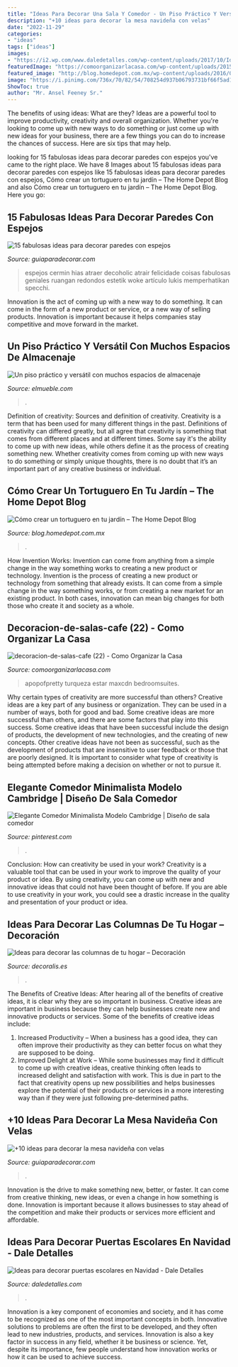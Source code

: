 ```yaml
---
title: "Ideas Para Decorar Una Sala Y Comedor - Un Piso Práctico Y Versátil Con Muchos Espacios De Almacenaje"
description: "+10 ideas para decorar la mesa navideña con velas"
date: "2022-11-29"
categories:
- "ideas"
tags: ["ideas"]
images:
- "https://i2.wp.com/www.daledetalles.com/wp-content/uploads/2017/10/Idea-para-decorar-puertas-escolares-en-Navidad2.jpg?resize=550%2C807"
featuredImage: "https://comoorganizarlacasa.com/wp-content/uploads/2015/11/decoracion-de-salas-cafe-22.jpg"
featured_image: "http://blog.homedepot.com.mx/wp-content/uploads/2016/03/tortugerocover-min.png"
image: "https://i.pinimg.com/736x/70/82/54/708254d937b06793731bf66f5ad1d61a.jpg"
ShowToc: true
author: "Mr. Ansel Feeney Sr."
---
```



The benefits of using ideas: What are they?
Ideas are a powerful tool to improve productivity, creativity and overall organization. Whether you're looking to come up with new ways to do something or just come up with new ideas for your business, there are a few things you can do to increase the chances of success. Here are six tips that may help.

	

		
looking for 15 fabulosas ideas para decorar paredes con espejos you've came to the right place. We have 8 Images about 15 fabulosas ideas para decorar paredes con espejos like 15 fabulosas ideas para decorar paredes con espejos, Cómo crear un tortuguero en tu jardín – The Home Depot Blog and also Cómo crear un tortuguero en tu jardín – The Home Depot Blog. Here you go:
		
    
## 15 Fabulosas Ideas Para Decorar Paredes Con Espejos

<img loading=lazy src="https://www.guiaparadecorar.com/wp-content/uploads/2020/07/decorar-paredes-con-espejos-6.jpg" onerror="this.onerror=null;this.src='https://tse4.mm.bing.net/th?id=OIP.Aw6qBBMLbRgetJJT11Fy8QHaJQ&amp;pid=15.1';" alt="15 fabulosas ideas para decorar paredes con espejos">

_Source: guiaparadecorar.com_

>espejos cermin hias atraer decoholic atrair felicidade coisas fabulosas geniales ruangan redondos estetik woke artículo lukis memperhatikan specchi. 

	

Innovation is the act of coming up with a new way to do something. It can come in the form of a new product or service, or a new way of selling products. Innovation is important because it helps companies stay competitive and move forward in the market.

    
## Un Piso Práctico Y Versátil Con Muchos Espacios De Almacenaje

<img loading=lazy src="https://www.elmueble.com/medio/2014/01/09/comedor_y_estar_divididos_por_mueble_bajo_tras_el_sofa_847x1280.jpg" onerror="this.onerror=null;this.src='https://tse1.mm.bing.net/th?id=OIP.MXj-4u1KtwCxRVOW4HctpwHaLM&amp;pid=15.1';" alt="Un piso práctico y versátil con muchos espacios de almacenaje">

_Source: elmueble.com_

>. 

	

Definition of creativity: Sources and definition of creativity.
Creativity is a term that has been used for many different things in the past. Definitions of creativity can differed greatly, but all agree that creativity is something that comes from different places and at different times. Some say it's the ability to come up with new ideas, while others define it as the process of creating something new. Whether creativity comes from coming up with new ways to do something or simply unique thoughts, there is no doubt that it’s an important part of any creative business or individual.

    
## Cómo Crear Un Tortuguero En Tu Jardín – The Home Depot Blog

<img loading=lazy src="http://blog.homedepot.com.mx/wp-content/uploads/2016/03/tortugerocover-min.png" onerror="this.onerror=null;this.src='https://tse4.mm.bing.net/th?id=OIP.DRfqyoOCpMPxxE1TDW5qvQHaE4&amp;pid=15.1';" alt="Cómo crear un tortuguero en tu jardín – The Home Depot Blog">

_Source: blog.homedepot.com.mx_

>. 

	

How Invention Works: Invention can come from anything from a simple change in the way something works to creating a new product or technology.
Invention is the process of creating a new product or technology from something that already exists. It can come from a simple change in the way something works, or from creating a new market for an existing product. In both cases, innovation can mean big changes for both those who create it and society as a whole.

    
## Decoracion-de-salas-cafe (22) - Como Organizar La Casa

<img loading=lazy src="https://comoorganizarlacasa.com/wp-content/uploads/2015/11/decoracion-de-salas-cafe-22.jpg" onerror="this.onerror=null;this.src='https://tse1.mm.bing.net/th?id=OIP.3klnwiQV2M06ej5rMsA5jgHaLJ&amp;pid=15.1';" alt="decoracion-de-salas-cafe (22) - Como Organizar la Casa">

_Source: comoorganizarlacasa.com_

>apopofpretty turqueza estar maxcdn bedroomsuites. 

	

Why certain types of creativity are more successful than others?
Creative ideas are a key part of any business or organization. They can be used in a number of ways, both for good and bad. Some creative ideas are more successful than others, and there are some factors that play into this success.
Some creative ideas that have been successful include the design of products, the development of new technologies, and the creating of new concepts. Other creative ideas have not been as successful, such as the development of products that are insensitive to user feedback or those that are poorly designed. It is important to consider what type of creativity is being attempted before making a decision on whether or not to pursue it.

    
## Elegante Comedor Minimalista Modelo Cambridge | Diseño De Sala Comedor

<img loading=lazy src="https://i.pinimg.com/736x/70/82/54/708254d937b06793731bf66f5ad1d61a.jpg" onerror="this.onerror=null;this.src='https://tse4.mm.bing.net/th?id=OIP.UI5CipA6VNf3QAEU2HNW4gHaJ4&amp;pid=15.1';" alt="Elegante Comedor Minimalista Modelo Cambridge | Diseño de sala comedor">

_Source: pinterest.com_

>. 

	

Conclusion: How can creativity be used in your work?
Creativity is a valuable tool that can be used in your work to improve the quality of your product or idea. By using creativity, you can come up with new and innovative ideas that could not have been thought of before. If you are able to use creativity in your work, you could see a drastic increase in the quality and presentation of your product or idea.

    
## Ideas Para Decorar Las Columnas De Tu Hogar – Decoración

<img loading=lazy src="https://www.decoralis.es/wp-content/uploads/2016/05/decoracion-con-columnas-en-casa.jpg" onerror="this.onerror=null;this.src='https://tse4.mm.bing.net/th?id=OIP.CAHMqt27xBSeMHDRSUUMXQHaFI&amp;pid=15.1';" alt="Ideas para decorar las columnas de tu hogar – Decoración">

_Source: decoralis.es_

>. 

	

The Benefits of Creative Ideas: After hearing all of the benefits of creative ideas, it is clear why they are so important in business.
Creative ideas are important in business because they can help businesses create new and innovative products or services. Some of the benefits of creative ideas include: 
1. Increased Productivity – When a business has a good idea, they can often improve their productivity as they can better focus on what they are supposed to be doing. 
2. Improved Delight at Work – While some businesses may find it difficult to come up with creative ideas, creative thinking often leads to increased delight and satisfaction with work. This is due in part to the fact that creativity opens up new possibilities and helps businesses explore the potential of their products or services in a more interesting way than if they were just following pre-determined paths. 

    
## +10 Ideas Para Decorar La Mesa Navideña Con Velas

<img loading=lazy src="https://www.guiaparadecorar.com/wp-content/uploads/2019/12/Ideas-para-decorar-la-mesa-navidena-10.jpg" onerror="this.onerror=null;this.src='https://tse2.mm.bing.net/th?id=OIP.wh9HLSeqnY1-jC03ZadM5wHaLG&amp;pid=15.1';" alt="+10 ideas para decorar la mesa navideña con velas">

_Source: guiaparadecorar.com_

>. 

	

Innovation is the drive to make something new, better, or faster. It can come from creative thinking, new ideas, or even a change in how something is done. Innovation is important because it allows businesses to stay ahead of the competition and make their products or services more efficient and affordable.

    
## Ideas Para Decorar Puertas Escolares En Navidad - Dale Detalles

<img loading=lazy src="https://i2.wp.com/www.daledetalles.com/wp-content/uploads/2017/10/Idea-para-decorar-puertas-escolares-en-Navidad2.jpg?resize=550%2C807" onerror="this.onerror=null;this.src='https://tse4.mm.bing.net/th?id=OIP.H5NqQZuh9PdbNTkctRNqVQHaK3&amp;pid=15.1';" alt="Ideas para decorar puertas escolares en Navidad - Dale Detalles">

_Source: daledetalles.com_

>. 

	

Innovation is a key component of economies and society, and it has come to be recognized as one of the most important concepts in both. Innovative solutions to problems are often the first to be developed, and they often lead to new industries, products, and services. Innovation is also a key factor in success in any field, whether it be business or science. Yet, despite its importance, few people understand how innovation works or how it can be used to achieve success.

